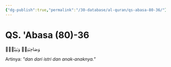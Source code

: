 ```yaml
---
{"dg-publish":true,"permalink":"/30-database/al-quran/qs-abasa-80-36/"}
---
```



# QS. 'Abasa (80)-36
وَصَاحِبَتِهٖ وَبَنِيْهِۗ

Artinya: *"dan dari istri dan anak-anaknya."*
